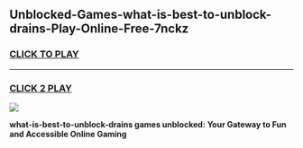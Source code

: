 
## Unblocked-Games-what-is-best-to-unblock-drains-Play-Online-Free-7nckz
<h3>
<a href="https://premium76.site?title=what-is-best-to-unblock-drains&ref=26A">CLICK TO PLAY</a></h3>
<hr>

<h3>
<a href="https://premium76.site?title=what-is-best-to-unblock-drains&ref=26A">CLICK 2 PLAY</a>
  
</h3>

<a href="https://premium76.site?title=what-is-best-to-unblock-drains&ref=26A"><img src="https://clearcache.store/games.png"></a>


**what-is-best-to-unblock-drains games unblocked: Your Gateway to Fun and Accessible Online Gaming**
